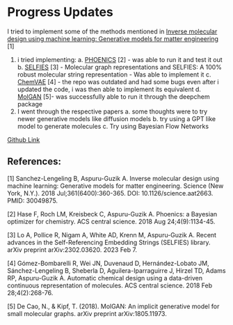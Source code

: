 # Progress Updates
I tried to implement some of the methods mentioned in [Inverse molecular design using machine learning: Generative models for matter engineering](https://doi.org/10.1126/science.aat2663) [1]
1. i tried implementing:
    a. [PHOENICS](https://pubs.acs.org/doi/full/10.1021/acscentsci.8b00307) [2] - was able to run it and test it out
    b. [SELFIES](https://pubs.rsc.org/en/content/articlelanding/2023/DD/D3DD00044C) [3] - Molecular graph representations and SELFIES: A 100% robust molecular string representation - Was able to implement it
    c. [ChemVAE](https://arxiv.org/pdf/1610.02415.pdf) [4] - the repo was outdated and had some bugs even after i updated the code, i was then able to implement its equivalent
    d. [MolGAN](https://arxiv.org/abs/1805.11973) [5]- was successfully able to run it through the deepchem package
2. I went through the respective papers
    a. some thoughts were to try newer generative models like diffusion models
    b. try using a GPT like model to generate molecules
    c. Try using Bayesian Flow Networks

[Github Link](https://github.com/shreyasvinaya/Paper-reviews)

## References:
[1] Sanchez-Lengeling B, Aspuru-Guzik A. Inverse molecular design using machine learning: Generative models for matter engineering. Science (New York, N.Y.). 2018 Jul;361(6400):360-365. DOI: 10.1126/science.aat2663. PMID: 30049875.

[2] Hase F, Roch LM, Kreisbeck C, Aspuru-Guzik A. Phoenics: a Bayesian optimizer for chemistry. ACS central science. 2018 Aug 24;4(9):1134-45.

[3] Lo A, Pollice R, Nigam A, White AD, Krenn M, Aspuru-Guzik A. Recent advances in the Self-Referencing Embedding Strings (SELFIES) library. arXiv preprint arXiv:2302.03620. 2023 Feb 7.

[4] Gómez-Bombarelli R, Wei JN, Duvenaud D, Hernández-Lobato JM, Sánchez-Lengeling B, Sheberla D, Aguilera-Iparraguirre J, Hirzel TD, Adams RP, Aspuru-Guzik A. Automatic chemical design using a data-driven continuous representation of molecules. ACS central science. 2018 Feb 28;4(2):268-76.

[5] De Cao, N., & Kipf, T. (2018). MolGAN: An implicit generative model for small molecular graphs. arXiv preprint arXiv:1805.11973.

